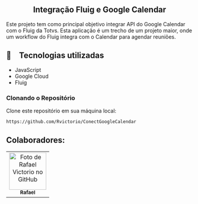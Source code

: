 <h2 align="center">
 Integração Fluig e Google Calendar
</h2>

Este projeto tem como principal objetivo integrar API do Google Calendar com o Fluig da Totvs. Esta aplicação é um trecho de um projeto maior, onde um workflow do Fluig integra com o Calendar para agendar reuniões.

## :rocket: Tecnologias utilizadas

* JavaScript
* Google Cloud
* Fluig
  

### Clonando o Repositório

Clone este repositório em sua máquina local:

```bash
https://github.com/Rvictorio/ConectGoogleCalendar
```


## Colaboradores:
<table>
  <tr>
    <td align="center">
      <a href="http://github.com/rvictorio">
        <img src="https://avatars.githubusercontent.com/rvictorio" width="100px;" alt="Foto de Rafael Victorio no GitHub"/><br>
        <sub>
          <b>Rafael</b>
        </sub>
      </a>
    </td>
  </tr>
</table>
